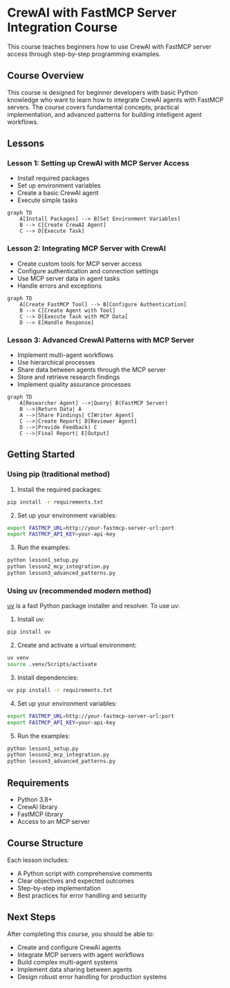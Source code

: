 # CrewAI with FastMCP Server Integration Course

This course teaches beginners how to use CrewAI with FastMCP server access through step-by-step programming examples.

## Course Overview

This course is designed for beginner developers with basic Python knowledge who want to learn how to integrate CrewAI agents with FastMCP servers. The course covers fundamental concepts, practical implementation, and advanced patterns for building intelligent agent workflows.

## Lessons

### Lesson 1: Setting up CrewAI with MCP Server Access
- Install required packages
- Set up environment variables
- Create a basic CrewAI agent
- Execute simple tasks

```mermaid
graph TD
    A[Install Packages] --> B[Set Environment Variables]
    B --> C[Create CrewAI Agent]
    C --> D[Execute Task]
```

### Lesson 2: Integrating MCP Server with CrewAI
- Create custom tools for MCP server access
- Configure authentication and connection settings
- Use MCP server data in agent tasks
- Handle errors and exceptions

```mermaid
graph TD
    A[Create FastMCP Tool] --> B[Configure Authentication]
    B --> C[Create Agent with Tool]
    C --> D[Execute Task with MCP Data]
    D --> E[Handle Response]
```

### Lesson 3: Advanced CrewAI Patterns with MCP Server
- Implement multi-agent workflows
- Use hierarchical processes
- Share data between agents through the MCP server
- Store and retrieve research findings
- Implement quality assurance processes

```mermaid
graph TD
    A[Researcher Agent] -->|Query| B(FastMCP Server)
    B -->|Return Data| A
    A -->|Share Findings| C[Writer Agent]
    C -->|Create Report| D[Reviewer Agent]
    D -->|Provide Feedback| C
    C -->|Final Report| E[Output]
```

## Getting Started

### Using pip (traditional method)

1. Install the required packages:
```bash
pip install -r requirements.txt
```

2. Set up your environment variables:
```bash
export FASTMCP_URL=http://your-fastmcp-server-url:port
export FASTMCP_API_KEY=your-api-key
```

3. Run the examples:
```bash
python lesson1_setup.py
python lesson2_mcp_integration.py
python lesson3_advanced_patterns.py
```

### Using uv (recommended modern method)

[uv](https://github.com/astral-sh/uv) is a fast Python package installer and resolver. To use uv:

1. Install uv:
```bash
pip install uv
```

2. Create and activate a virtual environment:
```bash
uv venv
source .venv/Scripts/activate
```

3. Install dependencies:
```bash
uv pip install -r requirements.txt
```

4. Set up your environment variables:
```bash
export FASTMCP_URL=http://your-fastmcp-server-url:port
export FASTMCP_API_KEY=your-api-key
```

5. Run the examples:
```bash
python lesson1_setup.py
python lesson2_mcp_integration.py
python lesson3_advanced_patterns.py
```

## Requirements

- Python 3.8+
- CrewAI library
- FastMCP library
- Access to an MCP server

## Course Structure

Each lesson includes:
- A Python script with comprehensive comments
- Clear objectives and expected outcomes
- Step-by-step implementation
- Best practices for error handling and security

## Next Steps

After completing this course, you should be able to:
- Create and configure CrewAI agents
- Integrate MCP servers with agent workflows
- Build complex multi-agent systems
- Implement data sharing between agents
- Design robust error handling for production systems